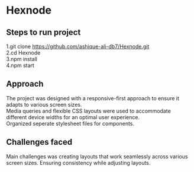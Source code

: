 # Hexnode

## Steps to run project
1.git clone https://github.com/ashique-ali-db7/Hexnode.git  
2.cd Hexnode  
3.npm install  
4.npm start

## Approach
The project was designed with a responsive-first approach to ensure it adapts to various screen sizes.  
Media queries and flexible CSS layouts were used to accommodate different device widths for an optimal user experience.  
Organized seperate stylesheet files for components.  


## Challenges faced
Main challenges was creating layouts that work seamlessly across various screen sizes. Ensuring consistency while adjusting layouts.
